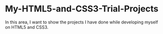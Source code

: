 # My-HTML5-and-CSS3-Trial-Projects
In this area, I want to show the projects I have done while developing myself on HTML5 and CSS3.
